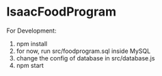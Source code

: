 # IsaacFoodProgram

For Development:

1. npm install
2. for now, run src/foodprogram.sql inside MySQL
3. change the config of database in src/database.js
4. npm start